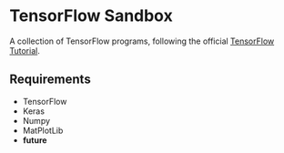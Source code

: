 # TensorFlow Sandbox
A collection of TensorFlow programs, following the official [TensorFlow Tutorial](https://www.tensorflow.org/tutorials).

## Requirements
* TensorFlow
* Keras
* Numpy
* MatPlotLib
* __future__